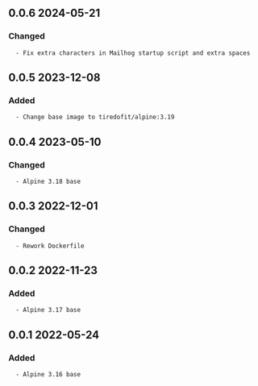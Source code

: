 ## 0.0.6 2024-05-21 <dave at tiredofit dot ca>

   ### Changed
      - Fix extra characters in Mailhog startup script and extra spaces


## 0.0.5 2023-12-08 <dave at tiredofit dot ca>

   ### Added
      - Change base image to tiredofit/alpine:3.19


## 0.0.4 2023-05-10 <dave at tiredofit dot ca>

   ### Changed
      - Alpine 3.18 base


## 0.0.3 2022-12-01 <dave at tiredofit dot ca>

   ### Changed
      - Rework Dockerfile


## 0.0.2 2022-11-23 <dave at tiredofit dot ca>

   ### Added
      - Alpine 3.17 base


## 0.0.1 2022-05-24 <dave at tiredofit dot ca>

   ### Added
      - Alpine 3.16 base


